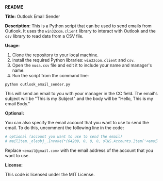 **README**

**Title:** Outlook Email Sender

**Description:** This is a Python script that can be used to send emails from Outlook. It uses the `win32com.client` library to interact with Outlook and the `csv` library to read data from a CSV file.

**Usage:**

1. Clone the repository to your local machine.
2. Install the required Python libraries: `win32com.client` and `csv`.
3. Open the `nusa.csv` file and edit it to include your name and manager's name.
4. Run the script from the command line:

```
python outlook_email_sender.py
```

This will send an email to you with your manager in the CC field. The email's subject will be "This is my Subject" and the body will be "Hello, This is my email Body."

**Optional:**

You can also specify the email account that you want to use to send the email. To do this, uncomment the following line in the code:

```python
# optional (account you want to use to send the email)
# mailItem._oleobj_.Invoke(*(64209, 0, 8, 0, olNS.Accounts.Item('<email@gmail.com')))
```

Replace `<email@gmail.com>` with the email address of the account that you want to use.

**License:**

This code is licensed under the MIT License.
